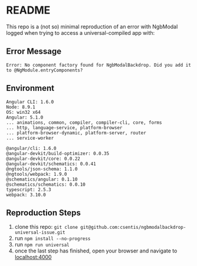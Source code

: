 # README

This repo is a (not so) minimal reproduction of an error with NgbModal logged when trying to access a universal-compiled app with:

## Error Message

`Error: No component factory found for NgbModalBackdrop. Did you add it to @NgModule.entryComponents?`

## Environment

```shell
Angular CLI: 1.6.0
Node: 8.9.1
OS: win32 x64
Angular: 5.1.0
... animations, common, compiler, compiler-cli, core, forms
... http, language-service, platform-browser
... platform-browser-dynamic, platform-server, router
... service-worker

@angular/cli: 1.6.0
@angular-devkit/build-optimizer: 0.0.35
@angular-devkit/core: 0.0.22
@angular-devkit/schematics: 0.0.41
@ngtools/json-schema: 1.1.0
@ngtools/webpack: 1.9.0
@schematics/angular: 0.1.10
@schematics/schematics: 0.0.10
typescript: 2.5.3
webpack: 3.10.0
``` 

## Reproduction Steps

1.  clone this repo: `git clone git@github.com:csentis/ngbmodalbackdrop-universal-issue.git`
1.  run `npm install --no-progress`
1.  run `npm run universal`
1.  once the last step has finished, open your browser and navigate to [localhost:4000](http://localhost:4000) 